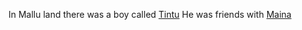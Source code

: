 In Mallu land there was a boy called [Tintu](../../Malayalam/malayalam.md)
He was friends with [Maina](maina.md)